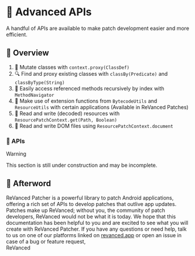 # 💪 Advanced APIs

A handful of APIs are available to make patch development easier and more efficient.

## 📙 Overview

1. 👹 Mutate classes with `context.proxy(ClassDef)`
2. 🔍 Find and proxy existing classes with `classBy(Predicate)` and `classByType(String)`
3. 🏃‍ Easily access referenced methods recursively by index with `MethodNavigator`
4. 🔨 Make use of extension functions from `BytecodeUtils` and `ResourceUtils` with certain applications
(Available in ReVanced Patches)
5. 💾 Read and write (decoded) resources with `ResourcePatchContext.get(Path, Boolean)`
6. 📃 Read and write DOM files using `ResourcePatchContext.document`

### 🧰 APIs

> [!WARNING]
> This section is still under construction and may be incomplete.

## 🎉 Afterword

ReVanced Patcher is a powerful library to patch Android applications, offering a rich set of APIs to develop patches
that outlive app updates. Patches make up ReVanced; without you, the community of patch developers,
ReVanced would not be what it is today. We hope that this documentation has been helpful to you
and are excited to see what you will create with ReVanced Patcher. If you have any questions or need help,
talk to us on one of our platforms linked on [revanced.app](https://revanced.app) or open an issue in case of a bug or feature request,  
ReVanced

